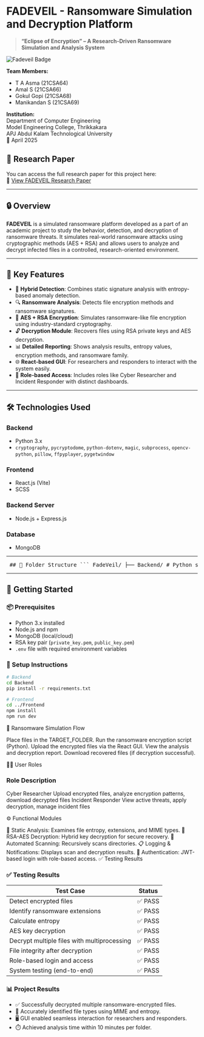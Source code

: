 # FADEVEIL - Ransomware Simulation and Decryption Platform

> **“Eclipse of Encryption” – A Research-Driven Ransomware Simulation and Analysis System**

![Fadeveil Badge](https://img.shields.io/badge/Project-Fadeveil-blueviolet)

**Team Members:**

- T A Asma (21CSA64)
- Amal S (21CSA66) 
- Gokul Gopi (21CSA68)  
- Manikandan S (21CSA69)  

**Institution:**  
Department of Computer Engineering  
Model Engineering College, Thrikkakara  
APJ Abdul Kalam Technological University  
📅 April 2025


## 📄 Research Paper

You can access the full research paper for this project here:  
🔗 [View FADEVEIL Research Paper](https://drive.google.com/file/d/1zejqUl4zRSvkBvhzyOiliA__-gN_E7x2/view)

---

## 🔒 Overview

**FADEVEIL** is a simulated ransomware platform developed as a part of an academic project to study the behavior, detection, and decryption of ransomware threats. It simulates real-world ransomware attacks using cryptographic methods (AES + RSA) and allows users to analyze and decrypt infected files in a controlled, research-oriented environment.

---

## 🧠 Key Features

- 🔐 **Hybrid Detection**: Combines static signature analysis with entropy-based anomaly detection.
- 🔍 **Ransomware Analysis**: Detects file encryption methods and ransomware signatures.
- 🧬 **AES + RSA Encryption**: Simulates ransomware-like file encryption using industry-standard cryptography.
- 🔓 **Decryption Module**: Recovers files using RSA private keys and AES decryption.
- 📊 **Detailed Reporting**: Shows analysis results, entropy values, encryption methods, and ransomware family.
- 🌐 **React-based GUI**: For researchers and responders to interact with the system easily.
- 👥 **Role-based Access**: Includes roles like Cyber Researcher and Incident Responder with distinct dashboards.

---

## 🛠️ Technologies Used

### Backend
- Python 3.x
- `cryptography`, `pycryptodome`, `python-dotenv`, `magic`, `subprocess`, `opencv-python`, `pillow`, `ffpyplayer`, `pygetwindow`

### Frontend
- React.js (Vite)
- SCSS

### Backend Server
- Node.js + Express.js

### Database
- MongoDB

---

<pre> ## 📂 Folder Structure ``` FadeVeil/ ├── Backend/ # Python scripts for encryption, decryption, analysis ├── Frontend/ # React.js frontend ├── package.json # Node.js backend dependencies └── README.md # This file ``` </pre>

---

## 🚀 Getting Started

### 📦 Prerequisites

- Python 3.x installed
- Node.js and npm
- MongoDB (local/cloud)
- RSA key pair (`private_key.pem`, `public_key.pem`)
- `.env` file with required environment variables

### 🔧 Setup Instructions

```bash
# Backend
cd Backend
pip install -r requirements.txt

# Frontend
cd ../Frontend
npm install
npm run dev
```


🔄 Ransomware Simulation Flow

Place files in the TARGET_FOLDER.
Run the ransomware encryption script (Python).
Upload the encrypted files via the React GUI.
View the analysis and decryption report.
Download recovered files (if decryption successful).


👨‍💻 User Roles

### Role	Description
Cyber Researcher	Upload encrypted files, analyze encryption patterns, download decrypted files
Incident Responder	View active threats, apply decryption, manage incident files

⚙️ Functional Modules

📁 Static Analysis: Examines file entropy, extensions, and MIME types.
🔑 RSA-AES Decryption: Hybrid key decryption for secure recovery.
🔄 Automated Scanning: Recursively scans directories.
📋 Logging & Notifications: Displays scan and decryption results.
🔐 Authentication: JWT-based login with role-based access.
✅ Testing Results

### ✅ Testing Results

| **Test Case**                               | **Status** |
| ------------------------------------------- | ---------- |
| Detect encrypted files                      | ✅ PASS     |
| Identify ransomware extensions              | ✅ PASS     |
| Calculate entropy                           | ✅ PASS     |
| AES key decryption                          | ✅ PASS     |
| Decrypt multiple files with multiprocessing | ✅ PASS     |
| File integrity after decryption             | ✅ PASS     |
| Role-based login and access                 | ✅ PASS     |
| System testing (end-to-end)                 | ✅ PASS     |


### 📊 Project Results

- ✅ Successfully decrypted multiple ransomware-encrypted files.
- 📂 Accurately identified file types using MIME and entropy.
- 🖥️ GUI enabled seamless interaction for researchers and responders.
- ⏱️ Achieved analysis time within 10 minutes per folder.




